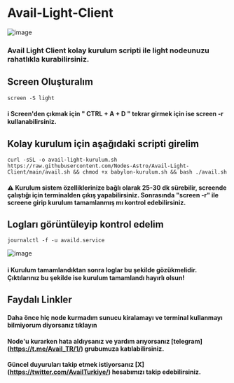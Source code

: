 # Avail-Light-Client

![image](https://github.com/Nodes-Astro/Avail-Light-Client/assets/105454859/3b486833-e898-4e68-8570-06c84f0de701)

### Avail Light Client kolay kurulum scripti ile light nodeunuzu rahatlıkla kurabilirsiniz.

## Screen Oluşturalım

```
screen -S light
```
#### ℹ️ Screen'den çıkmak için " CTRL + A + D " tekrar girmek için ise screen -r kullanabilirsiniz.

## Kolay kurulum için aşağıdaki scripti girelim

```
curl -sSL -o avail-light-kurulum.sh https://raw.githubusercontent.com/Nodes-Astro/Avail-Light-Client/main/avail.sh && chmod +x babylon-kurulum.sh && bash ./avail.sh
```

#### ⚠️ Kurulum sistem özelliklerinize bağlı olarak 25-30 dk sürebilir, screende çalıştığı için terminalden çıkış yapabilirsiniz. Sonrasında "screen -r" ile screene girip  kurulum tamamlanmış mı kontrol edebilirsiniz.
## Logları görüntüleyip kontrol edelim

```
journalctl -f -u availd.service
```

![image](https://github.com/Nodes-Astro/Avail-Light-Client/assets/105454859/a3bddf2c-fb60-48a4-ad57-e162f87a10fd)


#### ℹ️ Kurulum tamamlandıktan sonra loglar bu şekilde gözükmelidir. Çıktılarınız bu şekilde ise kurulum tamamlandı hayırlı olsun!


## Faydalı Linkler

#### Daha önce hiç node kurmadım sunucu kiralamayı ve terminal kullanmayı bilmiyorum diyorsanız tıklayın

#### Node'u kurarken hata aldıysanız ve yardım arıyorsanız [telegram] (https://t.me/Avail_TR/1/) grubumuza katılabilirsiniz.

#### Güncel duyuruları takip etmek istiyorsanız [X] (https://twitter.com/AvailTurkiye/) hesabımızı takip edebilirsiniz.

